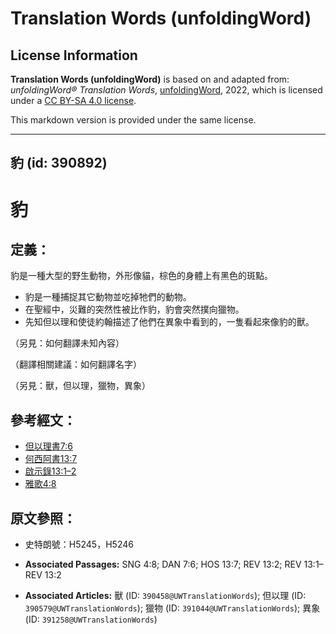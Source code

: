 # Translation Words (unfoldingWord)

## License Information

**Translation Words (unfoldingWord)** is based on and adapted from: _unfoldingWord® Translation Words_, [unfoldingWord](https://unfoldingword.org/utw), 2022, which is licensed under a [CC BY-SA 4.0 license](https://creativecommons.org/licenses/by-sa/4.0/legalcode.en).

This markdown version is provided under the same license.



--------------------------------

## 豹 (id: 390892)

豹
=

定義：
---

豹是一種大型的野生動物，外形像貓，棕色的身體上有黑色的斑點。

* 豹是一種捕捉其它動物並吃掉牠們的動物。
* 在聖經中，災難的突然性被比作豹，豹會突然撲向獵物。
* 先知但以理和使徒約翰描述了他們在異象中看到的，一隻看起來像豹的獸。

（另見：如何翻譯未知內容）

（翻譯相關建議：如何翻譯名字）

（另見：獸，但以理，獵物，異象）

參考經文：
-----

* [但以理書7:6](https://ref.ly/Dan7:6)
* [何西阿書13:7](https://ref.ly/Hos13:7)
* [啟示錄13:1–2](https://ref.ly/Rev13:1-Rev13:2)
* [雅歌4:8](https://ref.ly/Song4:8)

原文參照：
-----

* 史特朗號：H5245，H5246

* **Associated Passages:** SNG 4:8; DAN 7:6; HOS 13:7; REV 13:2; REV 13:1–REV 13:2
* **Associated Articles:** 獸 (ID: `390458@UWTranslationWords`); 但以理 (ID: `390579@UWTranslationWords`); 獵物 (ID: `391044@UWTranslationWords`); 異象 (ID: `391258@UWTranslationWords`)

